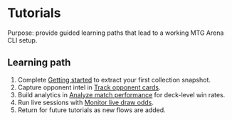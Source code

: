 # Tutorials
Purpose: provide guided learning paths that lead to a working MTG Arena CLI setup.

## Learning path
1. Complete [Getting started](getting-started.md) to extract your first collection snapshot.
2. Capture opponent intel in [Track opponent cards](opponent-tracking.md).
3. Build analytics in [Analyze match performance](match-insights.md) for deck-level win rates.
4. Run live sessions with [Monitor live draw odds](live-odds.md).
5. Return for future tutorials as new flows are added.
